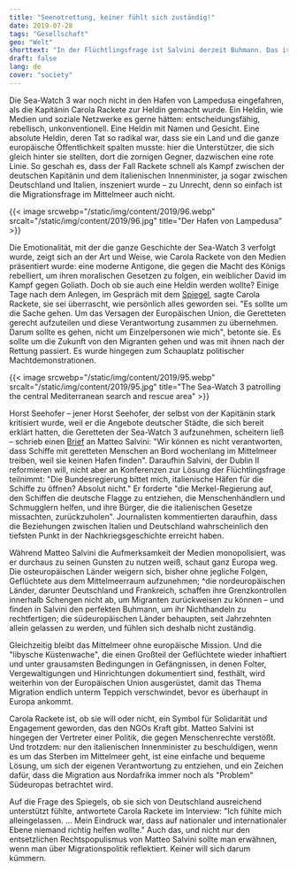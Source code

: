 ```yaml
---
title: "Seenotrettung, keiner fühlt sich zuständig!"
date: 2019-07-28
tags: "Gesellschaft"
geo: "Welt"
shorttext: "In der Flüchtlingsfrage ist Salvini derzeit Buhmann. Das ist einfache und bequeme, um sich der Verantwortung zu entziehen."
draft: false
lang: de
cover: "society"
---
```


Die Sea-Watch 3 war noch nicht in den Hafen von Lampedusa eingefahren, als die Kapitänin Carola Rackete zur Heldin gemacht wurde. Ein Heldin, wie Medien und soziale Netzwerke es gerne hätten: entscheidungsfähig, rebellisch, unkonventionell. Eine Heldin mit Namen und Gesicht. Eine absolute Heldin, deren Tat so radikal war, dass sie ein Land und die ganze europäische Öffentlichkeit spalten musste: hier die Unterstützer, die sich gleich hinter sie stellten, dort die zornigen Gegner, dazwischen eine rote Linie. So geschah es, dass der Fall Rackete schnell als Kampf zwischen der deutschen Kapitänin und dem italienischen Innenminister, ja sogar zwischen Deutschland und Italien, inszeniert wurde – zu Unrecht, denn so einfach ist die Migrationsfrage im Mittelmeer auch nicht.

{{< image srcwebp="/static/img/content/2019/96.webp" srcalt="/static/img/content/2019/96.jpg" title="Der Hafen von Lampedusa" >}}

Die Emotionalität, mit der die ganze Geschichte der Sea-Watch 3 verfolgt wurde, zeigt sich an der Art und Weise, wie Carola Rackete von den Medien präsentiert wurde: eine moderne Antigone, die gegen die Macht des Königs rebelliert, um ihren moralischen Gesetzen zu folgen, ein weiblicher David im Kampf gegen Goliath. Doch ob sie auch eine Heldin werden wollte? Einige Tage nach dem Anlegen, im Gespräch mit dem [Spiegel](https://www.spiegel.de/plus/sea-watch-kapitaenin-carola-rackete-am-ende-waren-wir-nur-noch-verzweifelt-a-00000000-0002-0001-0000-000164759115 "Am Ende waren wir nur noch verzweifelt"), sagte Carola Rackete, sie sei überrascht, wie persönlich alles geworden sei. "Es sollte um die Sache gehen. Um das Versagen der Europäischen Union, die Geretteten gerecht aufzuteilen und diese Verantwortung zusammen zu übernehmen. Darum sollte es gehen, nicht um Einzelpersonen wie mich", betonte sie. Es sollte um die Zukunft von den Migranten gehen und was mit ihnen nach der Rettung passiert. Es wurde hingegen zum Schauplatz politischer Machtdemonstrationen.

{{< image srcwebp="/static/img/content/2019/95.webp" srcalt="/static/img/content/2019/95.jpg" title="The Sea-Watch 3 patrolling the central Mediterranean search and rescue area" >}}

Horst Seehofer – jener Horst Seehofer, der selbst von der Kapitänin stark kritisiert wurde, weil er die Angebote deutscher Städte, die sich bereit erklärt hatten, die Geretteten der Sea-Watch 3 aufzunehmen, scheitern ließ – schrieb einen [Brief](https://www.tagesspiegel.de/politik/streit-um-fluechtlinge-im-mittelmeer-darum-spitzt-sich-die-krise-um-die-seenotrettung-wieder-zu/24534320.html "Darum spitzt sich die Krise um die Seenotrettung wieder zu") an Matteo Salvini: "Wir können es nicht verantworten, dass Schiffe mit geretteten Menschen an Bord wochenlang im Mittelmeer treiben, weil sie keinen Hafen finden". Daraufhin Salvini, der Dublin II reformieren will, nicht aber an Konferenzen zur Lösung der Flüchtlingsfrage teilnimmt: "Die Bundesregierung bittet mich, italienische Häfen für die Schiffe zu öffnen? Absolut nicht." Er forderte "die Merkel-Regierung auf, den Schiffen die deutsche Flagge zu entziehen, die Menschenhändlern und Schmugglern helfen, und ihre Bürger, die die italienischen Gesetze missachten, zurückzuholen". Journalisten kommentierten daraufhin, dass die Beziehungen zwischen Italien und Deutschland wahrscheinlich den tiefsten Punkt in der Nachkriegsgeschichte erreicht haben.

Während Matteo Salvini die Aufmerksamkeit der Medien monopolisiert, was er durchaus zu seinen Gunsten zu nutzen weiß, schaut ganz Europa weg. Die osteuropäischen Länder weigern sich, bisher ohne jegliche Folgen, Geflüchtete aus dem Mittelmeerraum aufzunehmen; ^die nordeuropäischen Länder, darunter Deutschland und Frankreich, schaffen ihre Grenzkontrollen innerhalb Schengen nicht ab, um Migranten zurückweisen zu können – und finden in Salvini den perfekten Buhmann, um ihr Nichthandeln zu rechtfertigen; die südeuropäischen Länder behaupten, seit Jahrzehnten allein gelassen zu werden, und fühlen sich deshalb nicht zuständig.

Gleichzeitig bleibt das Mittelmeer ohne europäische Mission. Und die "libysche Küstenwache", die einen Großteil der Geflüchtete wieder inhaftiert und unter grausamsten Bedingungen in Gefängnissen, in denen Folter, Vergewaltigungen und Hinrichtungen dokumentiert sind, festhält, wird weiterhin von der Europäischen Union ausgerüstet, damit das Thema Migration endlich unterm Teppich verschwindet, bevor es überhaupt in Europa ankommt.

Carola Rackete ist, ob sie will oder nicht, ein Symbol für Solidarität und Engagement geworden, das den NGOs Kraft gibt. Matteo Salvini ist hingegen der Vertreter einer Politik, die gegen Menschenrechte verstößt. Und trotzdem: nur den italienischen Innenminister zu beschuldigen, wenn es um das Sterben im Mittelmeer geht, ist eine einfache und bequeme Lösung, um sich der eigenen Verantwortung zu entziehen, und ein Zeichen dafür, dass die Migration aus Nordafrika immer noch als "Problem" Südeuropas betrachtet wird.

Auf die Frage des Spiegels, ob sie sich von Deutschland ausreichend unterstützt fühlte, antwortete Carola Rackete im Interview: "Ich fühlte mich alleingelassen. … Mein Eindruck war, dass auf nationaler und internationaler Ebene niemand richtig helfen wollte." Auch das, und nicht nur den entsetzlichen Rechtspopulismus von Matteo Salvini sollte man erwähnen, wenn man über Migrationspolitik reflektiert. Keiner will sich darum kümmern.
